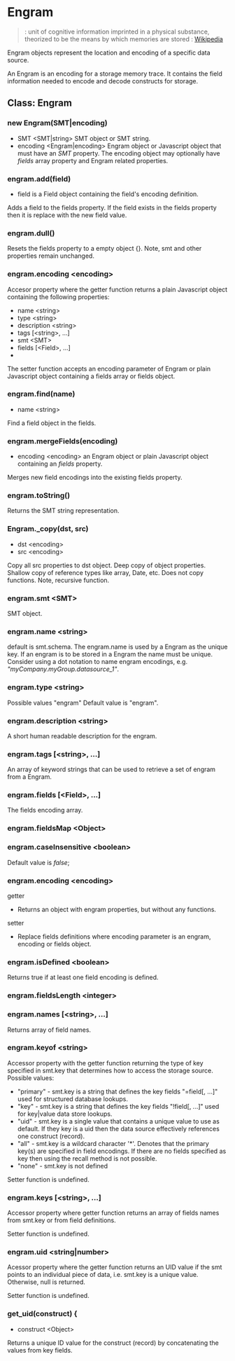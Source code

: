# Engram

> : unit of cognitive information imprinted in a physical substance, theorized to be the means by which memories are stored : [Wikipedia](https://en.wikipedia.org/wiki/Engram_%28neuropsychology%29)

Engram objects represent the location and encoding of a specific data source.

An Engram is an encoding for a storage memory trace.  It
contains the field information needed to encode and decode constructs for storage.

## Class: Engram

### new Engram(SMT|encoding)

* SMT <SMT|string> SMT object or SMT string.
* encoding <Engram|encoding> Engram object or Javascript object that must have an *SMT* property.  The encoding object may optionally have *fields* array property and Engram related properties.

### engram.add(field)

* field is a Field object containing the field's encoding definition.

Adds a field to the fields property. If the field exists in the fields property then it is replace with the new field value.

### engram.dull()

Resets the fields property to a empty object {}. Note, smt and other properties remain unchanged.

### engram.encoding &lt;encoding&gt;

Accesor property where the getter function returns a plain Javascript object containing the following properties:

* name &lt;string&gt;
* type &lt;string&gt;
* description &lt;string&gt;
* tags [&lt;string&gt;, ...]
* smt &lt;SMT&gt;
* fields [&lt;Field&gt;, ...]
*

The setter function accepts an encoding parameter of Engram or plain Javascript object containing a fields array or fields object.

### engram.find(name)

* name &lt;string&gt;

Find a field object in the fields.

### engram.mergeFields(encoding)

* encoding &lt;encoding&gt; an Engram object or plain Javascript object containing an *fields* property.

Merges new field encodings into the existing fields property.

### engram.toString()

Returns the SMT string representation.

### Engram._copy(dst, src)

* dst &lt;encoding&gt;
* src &lt;encoding&gt;

Copy all src properties to dst object. Deep copy of object properties.  Shallow copy of reference types like array, Date, etc. Does not copy functions. Note, recursive function.


### engram.smt &lt;SMT&gt;

SMT object.

### engram.name &lt;string&gt;

default is smt.schema.  The engram.name is used by a Engram as the unique key.  If an engram is to be stored in a Engram the name must be unique.  Consider using a dot notation to name engram encodings, e.g. *"myCompany.myGroup.datasource_1"*.

### engram.type &lt;string&gt;

Possible values  "engram"  Default value is "engram".

### engram.description &lt;string&gt;

A short human readable description for the engram.

### engram.tags [&lt;string&gt;, ...]

An array of keyword strings that can be used to retrieve a set of engram from a Engram.

### engram.fields [&lt;Field&gt;, ...]

The fields encoding array.

### engram.fieldsMap &lt;Object&gt;

### engram.caseInsensitive &lt;boolean&gt;

Default value is *false*;

### engram.encoding &lt;encoding&gt;

getter

* Returns an object with engram properties, but without any functions.

setter

* Replace fields definitions where encoding parameter is an engram, encoding or fields object.

### engram.isDefined &lt;boolean&gt;

Returns true if at least one field encoding is defined.

### engram.fieldsLength &lt;integer&gt;

### engram.names [&lt;string&gt;, ...]

Returns array of field names.

### engram.keyof &lt;string&gt;

Accessor property with the getter function returning the type of key specified in smt.key that determines how to access the storage source.  Possible values:

* "primary" - smt.key is a string that defines the key fields "=field[, ...]" used for structured database lookups.
* "key" - smt.key is a string that defines the key fields "!field[, ...]" used for key|value data store lookups.
* "uid" - smt.key is a single value that contains a unique value to use as default. If they key is a uid then the data source effectively references one construct (record).
* "all" - smt.key is a wildcard character '*'. Denotes that the primary key(s) are specified in field encodings. If there are no fields specified as key then using the recall method is not possible.
* "none" - smt.key is not defined

Setter function is undefined.

### engram.keys [&lt;string&gt;, ...]

Accessor property where getter function returns an array of fields names from smt.key or from field definitions.

Setter function is undefined.

### engram.uid &lt;string|number&gt;

Acessor property where the getter function returns an UID value if the smt points to an individual piece of data, i.e. smt.key is a unique value. Otherwise, null is returned.

Setter function is undefined.

### get_uid(construct) {

* construct &lt;Object&gt;

Returns a unique ID value for the construct (record) by concatenating the values from key fields.
